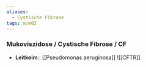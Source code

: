 ```yaml
---
aliases:
  - Cystische Fibrose
tags: m/m03
---
```

### Mukoviszidose / Cystische Fibrose / CF
- **Leitkeim**:: [[Pseudomonas aeruginosa]]
![[CFTR]]